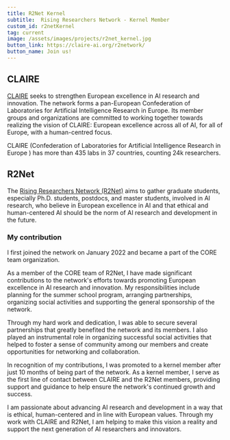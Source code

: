 ```yaml
---
title: R2Net Kernel
subtitle:  Rising Researchers Network - Kernel Member
custom_id: r2netKernel
tag: current
image: /assets/images/projects/r2net_kernel.jpg
button_link: https://claire-ai.org/r2network/
button_name: Join us!
---
```


## CLAIRE

[CLAIRE](https://claire-ai.org/)  seeks to strengthen European excellence in AI research and innovation. The network forms a pan-European Confederation of Laboratories for Artificial Intelligence Research in Europe. Its member groups and organizations are committed to working together towards realizing the vision of CLAIRE: European excellence across all of AI, for all of Europe, with a human-centred focus.

CLAIRE (Confederation of Laboratories for Artificial Intelligence Research in Europe ) has more than 435 labs in 37 countries, counting 24k researchers.

## R2Net

The [Rising Researchers Network (R2Net)](https://claire-ai.org/r2network/) aims to gather graduate students, especially Ph.D. students, postdocs, and master students, involved in AI research, who believe in European excellence in AI and that ethical and human-centered AI should be the norm of AI research and development in the future.

### My contribution

I first joined the network on January 2022 and became a part of the CORE team organization.

As a member of the CORE team of R2Net, I have made significant contributions to the network's efforts towards promoting European excellence in AI research and innovation. My responsibilities include planning for the summer school program, arranging partnerships, organizing social activities and supporting the general sponsorship of the network.

Through my hard work and dedication, I was able to secure several partnerships that greatly benefited the network and its members. I also played an instrumental role in organizing successful social activities that helped to foster a sense of community among our members and create opportunities for networking and collaboration.

In recognition of my contributions, I was promoted to a kernel member after just 10 months of being part of the network. As a kernel member, I serve as the first line of contact between CLAIRE and the R2Net members, providing support and guidance to help ensure the network's continued growth and success.

I am passionate about advancing AI research and development in a way that is ethical, human-centered and in line with European values. Through my work with CLAIRE and R2Net, I am helping to make this vision a reality and support the next generation of AI researchers and innovators.
